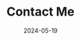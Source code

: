 ---
title: 'Contact Me'
date: 2024-05-19
type: landing

design:
  # Section spacing
  spacing: '5rem'

# Page sections
sections:
  - block: markdown
    content:
        title: '연락 방법'
        subtitle: ''
        text: |-
          알아서 연락하세연
  - block: markdown
    content:
        title: '지도'
        subtitle: ''
        text: |-
          <script src="https://unpkg.com/leaflet@1.9.4/dist/leaflet.js"></script>
          <link rel="stylesheet" href="https://unpkg.com/leaflet@1.9.4/dist/leaflet.css" />
          <div id="map"></div>
          <script>
            // Leaflet 초기화
            var map = L.map('map').setView({lon: 35.84601324617979, lat: 127.13444961966684}, 13);
            // 최대 범위 지정
            map.setMaxBounds([[32, 123], [44, 132.5]]);
            // '오픈스트리트맵 한국'에서 서비스하는 '군사 시설 없는 오픈스트리트맵 지도 타일'을 삽입
            L.tileLayer('https://tiles.osm.kr/hot/{z}/{x}/{y}.png', {
              maxZoom: 19,
              attribution: '&copy; <a href="https://openstreetmap.org/copyright">OpenStreetMap 기여자</a>'
            }).addTo(map);
            // 축척 막대를 지도 왼쪽 하단에 노출 
            L.control.scale({imperial: true, metric: true}).addTo(map);
            // 마커를 지도에 추가
            L.marker({lon: 35.84601324617979, lat: 127.13444961966684}).bindPopup('전북대학교 공학대학, 7호관 601호').addTo(map);
          </script>
          <style>
            #map {
              /* 지도의 크기를 설정 */
              width: 100%;
              height: 100%;
              position: absolute;
            }
          </style>
---